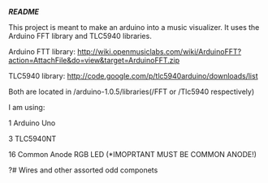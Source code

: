 *****README*****

This project is meant to make an arduino into a music visualizer.
It uses the Arduino FFT library and TLC5940 libraries. 

Arduino FTT library: http://wiki.openmusiclabs.com/wiki/ArduinoFFT?action=AttachFile&do=view&target=ArduinoFFT.zip

TLC5940 library: http://code.google.com/p/tlc5940arduino/downloads/list

Both are located in /arduino-1.0.5/libraries(/FFT or /Tlc5940 respectively)

I am using:

  1 Arduino Uno

  3 TLC5940NT

  16 Common Anode RGB LED (*IMOPRTANT MUST BE COMMON ANODE!)

  ?# Wires and other assorted odd componets